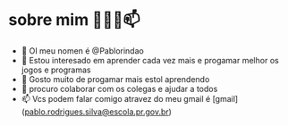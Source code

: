 #  sobre mim  👋👀🌱📫
- 👋 OI meu nomen é @Pablorindao
- 👀 Estou interesado em aprender cada vez mais e progamar melhor os jogos e programas
- 🌱 Gosto muito de progamar mais estol aprendendo
- 🌱 procuro colaborar com os colegas e ajudar a todos
- 📫 Vcs podem falar comigo atravez do meu gmail  é [gmail]  (pablo.rodrigues.silva@escola.pr.gov.br)
